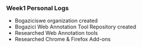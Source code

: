### Week1 Personal Logs

* Bogaziciswe organization created
* Bogazici Web Annotation Tool Repository created
* Researched Web Annotation tools
* Researched Chrome & Firefox Add-ons
